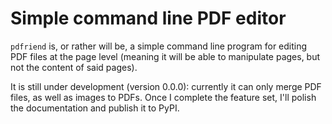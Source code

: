# Simple command line PDF editor

`pdfriend` is, or rather will be, a simple command line program for editing PDF files at the page level (meaning it will be able to manipulate pages, but not the content of said pages). 

It is still under development (version 0.0.0): currently it can only merge PDF files, as well as images to PDFs. Once I complete the feature set, I'll polish the documentation and publish it to PyPI.
